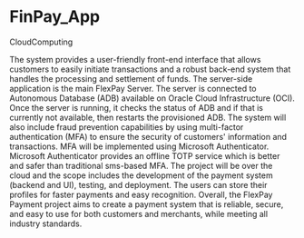 # FinPay_App
CloudComputing

The system provides a user-friendly front-end interface that allows customers to easily initiate transactions and a robust back-end system that handles the processing and settlement of funds. The server-side application is the main FlexPay Server. The server is connected to Autonomous Database (ADB) available on Oracle Cloud Infrastructure (OCI). Once the server is running, it checks the status of ADB and if that is currently not available, then restarts the provisioned ADB. The system will also include fraud prevention capabilities by using multi-factor authentication (MFA) to ensure the security of customers' information and transactions. MFA will be implemented using Microsoft Authenticator. Microsoft Authenticator provides an offline TOTP service which is better and safer than traditional sms-based MFA. The project will be over the cloud and the scope includes the development of the payment system (backend and UI), testing, and deployment. The users can store their profiles for faster payments and easy recognition. Overall, the FlexPay Payment project aims to create a payment system that is reliable, secure, and easy to use for both customers and merchants, while meeting all industry standards.
